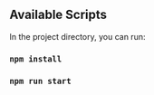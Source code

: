 ## Available Scripts

In the project directory, you can run:

### `npm install`
### `npm run start`
